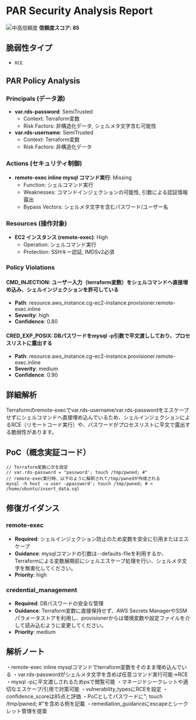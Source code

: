 # PAR Security Analysis Report

![中高信頼度](https://img.shields.io/badge/信頼度-中高-orange) **信頼度スコア: 85**

## 脆弱性タイプ

- `RCE`

## PAR Policy Analysis

### Principals (データ源)

- **var.rds-password**: SemiTrusted
  - Context: Terraform変数
  - Risk Factors: 非構造化データ, シェルメタ文字含む可能性
- **var.rds-username**: SemiTrusted
  - Context: Terraform変数
  - Risk Factors: 非構造化データ

### Actions (セキュリティ制御)

- **remote-exec inline mysql コマンド実行**: Missing
  - Function: シェルコマンド実行
  - Weaknesses: コマンドインジェクションの可能性, 引数による認証情報露出
  - Bypass Vectors: シェルメタ文字を含むパスワード/ユーザー名

### Resources (操作対象)

- **EC2 インスタンス (remote-exec)**: High
  - Operation: シェルコマンド実行
  - Protection: SSHキー認証, IMDSv2必須

### Policy Violations

#### CMD_INJECTION: ユーザー入力（terraform変数）をシェルコマンドへ直接埋め込み、シェルインジェクションを許可している

- **Path**: resource.aws_instance.cg-ec2-instance.provisioner.remote-exec.inline
- **Severity**: high
- **Confidence**: 0.80

#### CRED_EXP_POSIX: DBパスワードをmysql -p引数で平文渡ししており、プロセスリストに露出する

- **Path**: resource.aws_instance.cg-ec2-instance.provisioner.remote-exec.inline
- **Severity**: medium
- **Confidence**: 0.90

## 詳細解析

Terraformのremote-execでvar.rds-username/var.rds-passwordをエスケープせずにシェルコマンドへ直接埋め込んでいるため、シェルインジェクションによるRCE（リモートコード実行）や、パスワードがプロセスリストに平文で露出する脆弱性があります。

## PoC（概念実証コード）

```text
// Terraform変数に次を設定
// var.rds-password = "password'; touch /tmp/pwned; #"
// remote-exec実行時、以下のように解釈されて/tmp/pwnedが作成される
mysql -h host -u user -ppassword'; touch /tmp/pwned; # < /home/ubuntu/insert_data.sql
```

## 修復ガイダンス

### remote-exec

- **Required**: シェルインジェクション防止のため変数を安全に引用またはエスケープ
- **Guidance**: mysqlコマンドの引数は--defaults-fileを利用するか、Terraformによる変数展開前にシェルエスケープ処理を行い、シェルメタ文字を無害化してください。
- **Priority**: high

### credential_management

- **Required**: DBパスワードの安全な管理
- **Guidance**: Terraform変数に直接保持せず、AWS Secrets ManagerやSSMパラメータストアを利用し、provisionerからは環境変数や設定ファイルを介して読み込むように変更してください。
- **Priority**: medium

## 解析ノート

・remote-exec inline mysqlコマンドでterraform変数をそのまま埋め込んでいる
・var.rds-passwordがシェルメタ文字を含めば任意コマンド実行可能→RCE
・mysql -pに平文渡しされるためpsで閲覧可能
・マネージドシークレットや適切なエスケープ/引用で対策可能
・vulnerability_typesにRCEを設定
・confidence_scoreは85点と評価
・PoCとしてパスワードに"; touch /tmp/pwned; #"を含める例を記載
・remediation_guidanceにescapeとシークレット管理を提案

